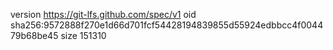 version https://git-lfs.github.com/spec/v1
oid sha256:9572888f270e1d66d701fcf54428194839855d55924edbbcc4f004479b68be45
size 151310
